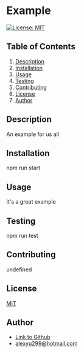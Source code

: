 # Example
[![License: MIT](https://img.shields.io/badge/License-MIT-yellow.svg)](https://opensource.org/licenses/MIT)
## Table of Contents
1. [Description](#description)
2. [Installation](#installation)
3. [Usage](#usage)
4. [Testing](#testing)
5. [Contributing](#contributing)
6. [License](#license)
7. [Author](#author)

<a name="description"></a>
## Description
An example for us all

<a name="installation"></a>
## Installation
npm run start

<a name="usage"></a>
## Usage
It's a great example

<a name="testing"></a>
## Testing
npm run test

<a name="contributing"></a>
## Contributing
undefined

<a name="license"></a>
## License
[MIT](https://opensource.org/licenses/MIT)

<a name="author"></a>
## Author
- [Link to Github](https://github.com/AcedYu)
- alexyu299@hotmail.com
